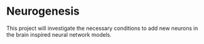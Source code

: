
# Neurogenesis

This project will investigate the necessary conditions to add new neurons in the brain inspired neural network models.  
